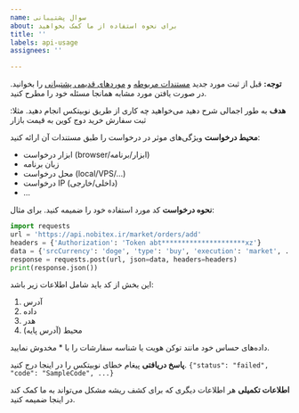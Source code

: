 ```yaml
---
name: سوال پشتیبانی
about: برای نحوه استفاده از ما کمک بخواهید
title: ''
labels: api-usage
assignees: ''

---
```


**توجه:** قبل از ثبت مورد جدید [مستندات مربوطه](https://apidocs.nobitex.ir/) و [موردهای قدیمی پشتیبانی](https://github.com/nobitex/docs-api/issues?q=is%3Aissue+label%3Aapi-usage) را بخوانید. در صورت یافتن مورد مشابه همانجا مسئله خود را مطرح کنید.

**هدف**
به طور اجمالی شرح دهید می‌خواهید چه کاری از طریق نوبیتکس انجام دهید. مثلا: ثبت سفارش خرید دوج کوین به قیمت بازار

**محیط درخواست**
ویژگی‌های موثر در درخواست را طبق مستندات آن ارائه کنید:
  - ابزار درخواست (browser/ابزار/برنامه)
  - زبان برنامه
  - محل درخواست (local/VPS/...)
  - درخواست IP (داخلی/خارجی)
 - ...

**نحوه درخواست**
کد مورد استفاده خود را ضمیمه کنید. برای مثال:
```python
import requests
url = 'https://api.nobitex.ir/market/orders/add'
headers = {'Authorization': 'Token abt*********************xz'}
data = {'srcCurrency': 'doge', 'type': 'buy', 'execution': 'market', ...}
response = requests.post(url, json=data, headers=headers)
print(response.json())
```
این بخش از کد باید شامل اطلاعات زیر باشد:
1. آدرس
2. داده
3. هدر
4. محیط (آدرس پایه) 

داده‌های حساس خود مانند توکن هویت یا شناسه سفارشات را با * مخدوش نمایید.

**پاسخ دریافتی**
پیغام خطای نوبیتکس را در اینجا درج کنید.
```{"status": "failed", "code": "SampleCode", ...}```

**اطلاعات تکمیلی**
هر اطلاعات دیگری که برای کشف ریشه مشکل می‌تواند به ما کمک کند در اینجا ضمیمه کنید.
